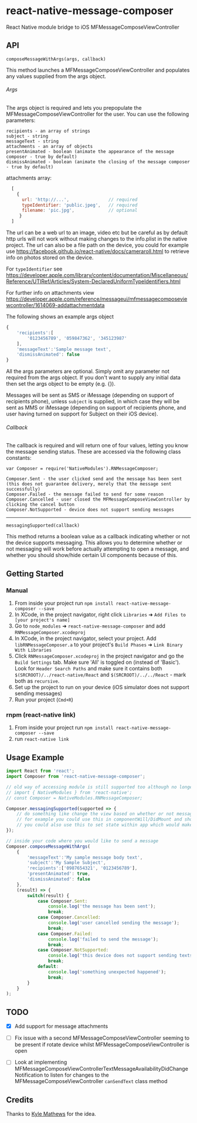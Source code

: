 # react-native-message-composer

React Native module bridge to iOS MFMessageComposeViewController

## API

`composeMessageWithArgs(args, callback)`

This method launches a MFMessageComposeViewController and populates any values supplied from the args object.

###### Args

The args object is required and lets you prepopulate the MFMessageComposeViewController for the user. You can use the following parameters:

```
recipients - an array of strings
subject - string
messageText - string
attachments - an array of objects
presentAnimated - boolean (animate the appearance of the message composer - true by default)
dismissAnimated - boolean (animate the closing of the message composer - true by default)
```

attachments array:
```js
  [
    {
      url: 'http://...',               // required
      typeIdentifier: 'public.jpeg',   // required
      filename: 'pic.jpg',             // optional
     }
  ]
```

The url can be a web url to an image, video etc but be careful as by default http urls will not work without making changes to the info.plist in the native project. The url can also be a file path on the device, you could for example use https://facebook.github.io/react-native/docs/cameraroll.html to retrieve info on photos stored on the device.

For `typeIdentifier` see https://developer.apple.com/library/content/documentation/Miscellaneous/Reference/UTIRef/Articles/System-DeclaredUniformTypeIdentifiers.html

For further info on attachments view https://developer.apple.com/reference/messageui/mfmessagecomposeviewcontroller/1614069-addattachmentdata

The following shows an example args object

```js
{
	'recipients':[
		'0123456789', '059847362', '345123987'
	],
	'messageText':'Sample message text',
	'dismissAnimated': false
}
```

All the args parameters are optional. Simply omit any parameter not required from the args object. If you don't want to supply any initial data then set the args object to be empty (e.g. {}).

Messages will be sent as SMS or iMessage (depending on support of recipients phone), unless `subject` is supplied, in which case they will be sent as MMS or iMessage (depending on support of recipients phone, and user having turned on support for Subject on their iOS device).

###### Callback

The callback is required and will return one of four values, letting you know the message sending status. These are accessed via the following class constants:

```
var Composer = require('NativeModules').RNMessageComposer;

Composer.Sent - the user clicked send and the message has been sent (this does not guarantee delivery, merely that the message sent successfully)
Composer.Failed - the message failed to send for some reason
Composer.Cancelled - user closed the MFMessageComposeViewController by clicking the cancel button
Composer.NotSupported - device does not support sending messages
```

---

`messagingSupported(callback)`

This method returns a boolean value as a callback indicating whether or not the device supports messaging. This allows you to determine whether or not messaging will work before actually attempting to open a message, and whether you should show/hide certain UI components because of this.

## Getting Started

### Manual

1. From inside your project run `npm install react-native-message-composer --save`
2. In XCode, in the project navigator, right click `Libraries` ➜ `Add Files to [your project's name]`
3. Go to `node_modules` ➜ `react-native-message-composer` and add `RNMessageComposer.xcodeproj`
4. In XCode, in the project navigator, select your project. Add `libRNMessageComposer.a` to your project's `Build Phases` ➜ `Link Binary With Libraries`
5. Click `RNMessageComposer.xcodeproj` in the project navigator and go the `Build Settings` tab. Make sure 'All' is toggled on (instead of 'Basic'). Look for `Header Search Paths` and make sure it contains both `$(SRCROOT)/../react-native/React` and `$(SRCROOT)/../../React` - mark both as `recursive`.
6. Set up the project to run on your device (iOS simulator does not support sending messages)
7. Run your project (`Cmd+R`)

### rnpm (react-native link)

1. From inside your project run `npm install react-native-message-composer --save`
2. run `react-native link`

## Usage Example

```js
import React from 'react';
import Composer from 'react-native-message-composer';

// old way of accessing module is still supported too although no longer recommended
// import { NativeModules } from 'react-native';
// const Composer = NativeModules.RNMessageComposer;

Composer.messagingSupported(supported => {
	// do something like change the view based on whether or not messaging is supported
	// for example you could use this in componentWill/DidMount and show/hide components based on result
	// you could also use this to set state within app which would make showing/hiding components easier
});

// inside your code where you would like to send a message
Composer.composeMessageWithArgs(
	{
	    'messageText':'My sample message body text',
	    'subject':'My Sample Subject',
	    'recipients':['0987654321', '0123456789'],
		'presentAnimated': true,
		'dismissAnimated': false
   	},
	(result) => {
		switch(result) {
			case Composer.Sent:
				console.log('the message has been sent');
				break;
			case Composer.Cancelled:
				console.log('user cancelled sending the message');
				break;
			case Composer.Failed:
				console.log('failed to send the message');
				break;
			case Composer.NotSupported:
				console.log('this device does not support sending texts');
				break;
			default:
				console.log('something unexpected happened');
				break;
		}
	}
);
```

## TODO

- [x] Add support for message attachments
- [ ] Fix issue with a second MFMessageComposeViewController seeming to be present if rotate device whilst MFMessageComposeViewController is open
- [ ] Look at implementing MFMessageComposeViewControllerTextMessageAvailabilityDidChangeNotification to listen for changes to the MFMessageComposeViewController `canSendText` class method


## Credits

Thanks to [Kyle Mathews](https://github.com/KyleAMathews) for the idea.
